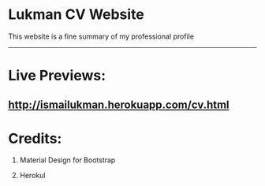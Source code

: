 
# Lukman CV Website

This website is a fine summary of my professional profile
________

# Live Previews: 
## http://ismailukman.herokuapp.com/cv.html

# Credits:

1. Material Design for Bootstrap

2. Herokul
 